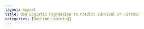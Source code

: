 ```yaml
---
layout: mypost
title: Use Logistic Regression to Predict Survival on Titanic
categories: [Machine Learning]
---
```

